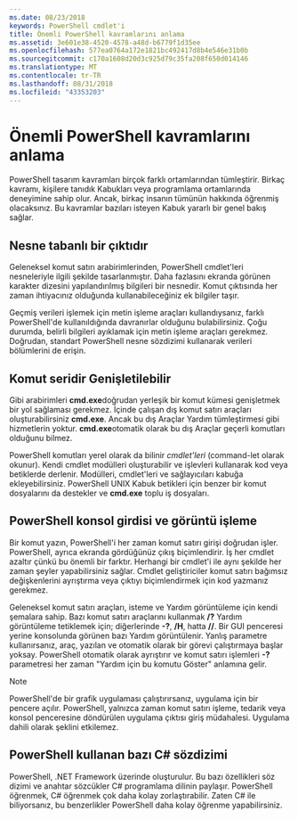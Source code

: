 ```yaml
---
ms.date: 08/23/2018
keywords: PowerShell cmdlet'i
title: Önemli PowerShell kavramlarını anlama
ms.assetid: 3e601e38-4520-4578-a48d-b6779f1d35ee
ms.openlocfilehash: 577ea0764a172e1821bc492417d8b4e546e31b0b
ms.sourcegitcommit: c170a1608d20d3c925d79c35fa208f650d014146
ms.translationtype: MT
ms.contentlocale: tr-TR
ms.lasthandoff: 08/31/2018
ms.locfileid: "43353203"
---
```

# <a name="understanding-important-powershell-concepts"></a>Önemli PowerShell kavramlarını anlama

PowerShell tasarım kavramları birçok farklı ortamlarından tümleştirir. Birkaç kavramı, kişilere tanıdık Kabukları veya programlama ortamlarında deneyimine sahip olur. Ancak, birkaç insanın tümünün hakkında öğrenmiş olacaksınız. Bu kavramlar bazıları isteyen Kabuk yararlı bir genel bakış sağlar.

## <a name="output-is-object-based"></a>Nesne tabanlı bir çıktıdır

Geleneksel komut satırı arabirimlerinden, PowerShell cmdlet'leri nesneleriyle ilgili şekilde tasarlanmıştır.
Daha fazlasını ekranda görünen karakter dizesini yapılandırılmış bilgileri bir nesnedir. Komut çıktısında her zaman ihtiyacınız olduğunda kullanabileceğiniz ek bilgiler taşır.

Geçmiş verileri işlemek için metin işleme araçları kullandıysanız, farklı PowerShell'de kullanıldığında davranırlar olduğunu bulabilirsiniz. Çoğu durumda, belirli bilgileri ayıklamak için metin işleme araçları gerekmez. Doğrudan, standart PowerShell nesne sözdizimi kullanarak verileri bölümlerini de erişin.

## <a name="the-command-family-is-extensible"></a>Komut seridir Genişletilebilir

Gibi arabirimleri **cmd.exe**doğrudan yerleşik bir komut kümesi genişletmek bir yol sağlaması gerekmez. İçinde çalışan dış komut satırı araçları oluşturabilirsiniz **cmd.exe**. Ancak bu dış Araçlar Yardım tümleştirmesi gibi hizmetlerin yoktur. **cmd.exe**otomatik olarak bu dış Araçlar geçerli komutları olduğunu bilmez.

PowerShell komutları yerel olarak da bilinir *cmdlet'leri* (command-let olarak okunur). Kendi cmdlet modülleri oluşturabilir ve işlevleri kullanarak kod veya betiklerde derlenir. Modülleri, cmdlet'leri ve sağlayıcıları kabuğa ekleyebilirsiniz. PowerShell UNIX Kabuk betikleri için benzer bir komut dosyalarını da destekler ve **cmd.exe** toplu iş dosyaları.

## <a name="powershell-handles-console-input-and-display"></a>PowerShell konsol girdisi ve görüntü işleme

Bir komut yazın, PowerShell'i her zaman komut satırı girişi doğrudan işler. PowerShell, ayrıca ekranda gördüğünüz çıkış biçimlendirir. İş her cmdlet azaltır çünkü bu önemli bir farktır. Herhangi bir cmdlet'i ile aynı şekilde her zaman şeyler yapabilirsiniz sağlar. Cmdlet geliştiriciler komut satırı bağımsız değişkenlerini ayrıştırma veya çıktıyı biçimlendirmek için kod yazmanız gerekmez.

Geleneksel komut satırı araçları, isteme ve Yardım görüntüleme için kendi şemalara sahip. Bazı komut satırı araçlarını kullanmak **/?** Yardım görüntüleme tetiklemek için; diğerlerinde **-?**, **/H**, hatta **//**. Bir GUI penceresi yerine konsolunda görünen bazı Yardım görüntülenir. Yanlış parametre kullanırsanız, araç, yazılan ve otomatik olarak bir görevi çalıştırmaya başlar yoksay.
PowerShell otomatik olarak ayrıştırır ve komut satırı işlemleri **-?** parametresi her zaman "Yardım için bu komutu Göster" anlamına gelir.

> [!NOTE]
> PowerShell'de bir grafik uygulaması çalıştırırsanız, uygulama için bir pencere açılır.
> PowerShell, yalnızca zaman komut satırı işleme, tedarik veya konsol penceresine döndürülen uygulama çıktısı giriş müdahalesi. Uygulama dahili olarak şeklini etkilemez.

## <a name="powershell-uses-some-c-syntax"></a>PowerShell kullanan bazı C# sözdizimi

PowerShell, .NET Framework üzerinde oluşturulur. Bu bazı özellikleri söz dizimi ve anahtar sözcükler C# programlama dilinin paylaşır. PowerShell öğrenmek, C# öğrenmek çok daha kolay zorlaştırabilir. Zaten C# ile biliyorsanız, bu benzerlikler PowerShell daha kolay öğrenme yapabilirsiniz.